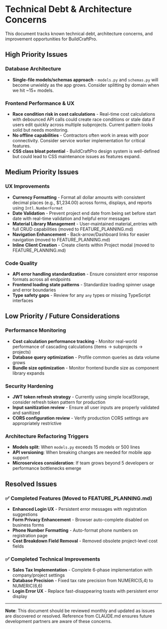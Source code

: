 # Technical Debt & Architecture Concerns

This document tracks known technical debt, architecture concerns, and improvement opportunities for BuildCraftPro.

## High Priority Issues

### Database Architecture
- **Single-file models/schemas approach** - `models.py` and `schemas.py` will become unwieldy as the app grows. Consider splitting by domain when we hit ~15+ models.

### Frontend Performance & UX
- **Race condition risk in cost calculations** - Real-time cost calculations with debounced API calls could create race conditions or stale data if users edit quickly across multiple subprojects. Current pattern looks solid but needs monitoring.
- **No offline capabilities** - Contractors often work in areas with poor connectivity. Consider service worker implementation for critical features.
- **CSS class bloat potential** - BuildCraftPro design system is well-defined but could lead to CSS maintenance issues as features expand.

## Medium Priority Issues

### UX Improvements
- **Currency Formatting** - Format all dollar amounts with consistent decimal places (e.g., $1,234.00) across forms, displays, and reports using `Intl.NumberFormat`
- **Date Validation** - Prevent project end date from being set before start date with real-time validation and helpful error messages
- **Material Library Management** - User-maintained material_entries with full CRUD capabilities (moved to FEATURE_PLANNING.md)
- **Navigation Enhancement** - Back-arrow/Dashboard links for easier navigation (moved to FEATURE_PLANNING.md)
- **Inline Client Creation** - Create clients within Project modal (moved to FEATURE_PLANNING.md)

### Code Quality
- **API error handling standardization** - Ensure consistent error response formats across all endpoints
- **Frontend loading state patterns** - Standardize loading spinner usage and error boundaries
- **Type safety gaps** - Review for any `any` types or missing TypeScript interfaces

## Low Priority / Future Considerations

### Performance Monitoring
- **Cost calculation performance tracking** - Monitor real-world performance of cascading calculations (items → subprojects → projects)
- **Database query optimization** - Profile common queries as data volume grows
- **Bundle size optimization** - Monitor frontend bundle size as component library expands

### Security Hardening
- **JWT token refresh strategy** - Currently using simple localStorage, consider refresh token pattern for production
- **Input sanitization review** - Ensure all user inputs are properly validated and sanitized
- **CORS configuration review** - Verify production CORS settings are appropriately restrictive

### Architecture Refactoring Triggers
- **Models split**: When `models.py` exceeds 15 models or 500 lines
- **API versioning**: When breaking changes are needed for mobile app support
- **Microservices consideration**: If team grows beyond 5 developers or performance bottlenecks emerge

## Resolved Issues

### ✅ Completed Features (Moved to FEATURE_PLANNING.md)
- **Enhanced Login UX** - Persistent error messages with registration suggestions
- **Form Privacy Enhancement** - Browser auto-complete disabled on business forms
- **Phone Number Formatting** - Auto-format phone numbers on registration page
- **Cost Breakdown Field Removal** - Removed obsolete project-level cost fields

### ✅ Completed Technical Improvements
- **Sales Tax Implementation** - Complete 6-phase implementation with company/project settings
- **Database Precision** - Fixed tax rate precision from NUMERIC(5,4) to NUMERIC(6,6)
- **Login Error UX** - Replace fast-disappearing toasts with persistent error display

---

**Note**: This document should be reviewed monthly and updated as issues are discovered or resolved. Reference from CLAUDE.md ensures future development partners are aware of these concerns.